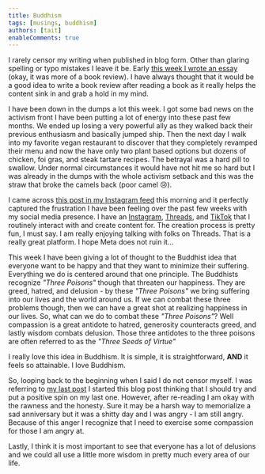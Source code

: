 ```yaml
---
title: Buddhism
tags: [musings, buddhism]
authors: [tait]
enableComments: true
---
```


I rarely censor my writing when published in blog form. Other than glaring spelling or typo mistakes I leave it be. Early [this week I wrote an essay](/docs/Happiness.md) (okay, it was more of a book review). I have always thought that it would be a good idea to write a book review after reading a book as it really helps the content sink in and grab a hold in my mind.

I have been down in the dumps a lot this week. I got some bad news on the activism front I have been putting a lot of energy into these past few months. We ended up losing a very powerful ally as they walked back their previous enthusiasm and basically jumped ship. Then the next day I walk into my favorite vegan restaurant to discover that they completely revamped their menu and now the have only two plant based options but dozens of chicken, foi gras, and steak tartare recipes. The betrayal was a hard pill to swallow. Under normal circumstances it would have not hit me so hard but I was already in the dumps with the whole activism setback and this was the straw that broke the camels back (poor camel 😢).

I came across [this post in my Instagram feed](https://www.instagram.com/p/CyZEUXqrAkB/) this morning and it perfectly captured the frustration I have been feeling over the past few weeks with my social media presence. I have an [Instagram](https://www.instagram.com/exploring_and_pondering/), [Threads](https://www.threads.net/@exploring_and_pondering), and [TikTok](https://www.tiktok.com/@exploring_and_pondering) that I routinely interact with and create content for. The creation process is pretty fun, I must say. I am really enjoying talking with folks on Threads. That is a really great platform. I hope Meta does not ruin it...

This week I have been giving a lot of thought to the Buddhist idea that everyone want to be happy and that they want to minimize their suffering. Everything we do is centered around that one principle. The Buddhists recognize _"Three Poisons"_ though that threaten our happiness. They are greed, hatred, and delusion - by these _"Three Poisons"_ we bring suffering into our lives and the world around us. If we can combat these three problems though, then we can have a great shot at realizing happiness in our lives. So, what can we do to combat these _"Three Poisons"_? Well compassion is a great antidote to hatred, generosity counteracts greed, and lastly wisdom combats delusion. Those three antidotes to the three poisons are often referred to as the _"Three Seeds of Virtue"_

I really love this idea in Buddhism. It is simple, it is straightforward, **AND** it feels so attainable. I love Buddhism.

So, looping back to the beginning when I said I do not censor myself. I was referring to [my last post](/blog/2023-10-26-suicide/index.md) I started this blog post thinking that I should try and put a positive spin on my last one. However, after re-reading I am okay with the rawness and the honesty. Sure it may be a harsh way to memorialize a sad anniversary but it was a shitty day and I was angry - I am still angry. Because of this anger I recognize that I need to exercise some compassion for those I am angry at.

Lastly, I think it is most important to see that everyone has a lot of delusions and we could all use a little more wisdom in pretty much every area of our life.
